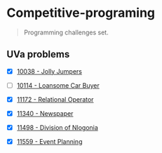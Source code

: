 # Competitive-programing

> Programming challenges set.

## UVa problems
- [x] [10038 - Jolly Jumpers](https://uva.onlinejudge.org/index.php?option=com_onlinejudge&Itemid=8&category=12&page=show_problem&problem=979)
- [ ] [10114 - Loansome Car Buyer](https://uva.onlinejudge.org/index.php?option=com_onlinejudge&Itemid=8&category=13&page=show_problem&problem=1055)
- [x] [11172 - Relational Operator](https://uva.onlinejudge.org/index.php?option=com_onlinejudge&Itemid=8&category=23&page=show_problem&problem=2113)
- [x] [11340 - Newspaper](https://uva.onlinejudge.org/index.php?option=com_onlinejudge&Itemid=8&category=25&page=show_problem&problem=2315)
- [x] [11498 - Division of Nlogonia](https://uva.onlinejudge.org/index.php?option=com_onlinejudge&Itemid=8&category=26&page=show_problem&problem=2493)
- [x] [11559 - Event Planning](https://uva.onlinejudge.org/index.php?option=com_onlinejudge&Itemid=8&category=27&page=show_problem&problem=2595)

